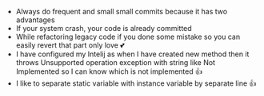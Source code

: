 - Always do frequent and small small commits because it has two advantages
- If your system crash, your code is already committed
- While refactoring legacy code if you done some mistake so you can easily revert that part only love 💕
- I have configured my Intelij as when I have created new method then it throws Unsupported operation exception with string like Not Implemented so I can know which is not implemented 👍
- I like to separate static variable with instance variable by separate line 👍
